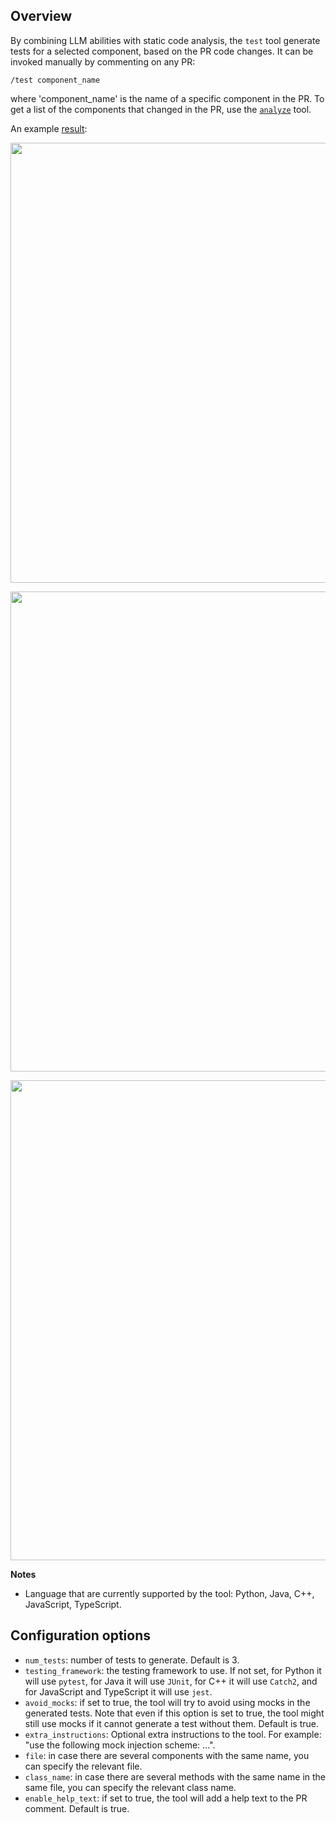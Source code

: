 ## Overview
By combining LLM abilities with static code analysis, the `test` tool  generate tests for a selected component, based on the PR code changes.
It can be invoked manually by commenting on any PR:
```
/test component_name
```
where 'component_name' is the name of a specific component in the PR.
To get a list of the components that changed in the PR, use the [`analyze`](./analyze.md) tool.


An example [result](https://github.com/Codium-ai/pr-agent/pull/598#issuecomment-1913679429):

<kbd><img src=https://codium.ai/images/pr_agent/test1.png width="704"></kbd>

<kbd><img src=https://codium.ai/images/pr_agent/test2.png width="768"></kbd>

<kbd><img src=https://codium.ai/images/pr_agent/test3.png width="768"></kbd>

**Notes**
- Language that are currently supported by the tool: Python, Java, C++, JavaScript, TypeScript.


## Configuration options
- `num_tests`: number of tests to generate. Default is 3.
- `testing_framework`: the testing framework to use. If not set, for Python it will use `pytest`, for Java it will use `JUnit`, for C++ it will use `Catch2`, and for JavaScript and TypeScript it will use `jest`.
- `avoid_mocks`: if set to true, the tool will try to avoid using mocks in the generated tests. Note that even if this option is set to true, the tool might still use mocks if it cannot generate a test without them. Default is true.
- `extra_instructions`: Optional extra instructions to the tool. For example: "use the following mock injection scheme: ...".
- `file`: in case there are several components with the same name, you can specify the relevant file.
- `class_name`: in case there are several methods with the same name in the same file, you can specify the relevant class name.
- `enable_help_text`: if set to true, the tool will add a help text to the PR comment. Default is true.
